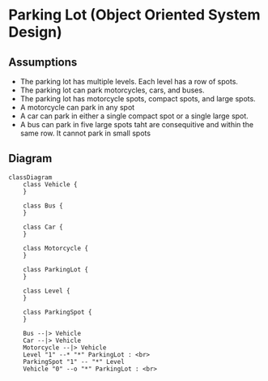 # Parking Lot (Object Oriented System Design)

## Assumptions

- The parking lot has multiple levels. Each level has a row of spots.
- The parking lot can park motorcycles, cars, and buses.
- The parking lot has motorcycle spots, compact spots, and large spots.
- A motorcycle can park in any spot
- A car can park in either a single compact spot or a single large spot.
- A bus can park in five large spots taht are consequitive and within the same row. It cannot park in small spots

## Diagram

```mermaid
classDiagram
    class Vehicle {
    }

    class Bus {
    }

    class Car {
    }

    class Motorcycle {
    }

    class ParkingLot {
    }

    class Level {
    }

    class ParkingSpot {
    }

    Bus --|> Vehicle
    Car --|> Vehicle
    Motorcycle --|> Vehicle
    Level "1" --* "*" ParkingLot : <br>
    ParkingSpot "1" -- "*" Level
    Vehicle "0" --o "*" ParkingLot : <br>

```
